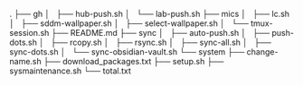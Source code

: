 .
├── gh
│   ├── hub-push.sh
│   └── lab-push.sh
├── mics
│   ├── lc.sh
│   ├── sddm-wallpaper.sh
│   ├── select-wallpaper.sh
│   └── tmux-session.sh
├── README.md
├── sync
│   ├── auto-push.sh
│   ├── push-dots.sh
│   ├── rcopy.sh
│   ├── rsync.sh
│   ├── sync-all.sh
│   ├── sync-dots.sh
│   └── sync-obsidian-vault.sh
└── system
    ├── change-name.sh
    ├── download_packages.txt
    ├── setup.sh
    ├── sysmaintenance.sh
    └── total.txt
